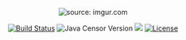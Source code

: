 
<p align="center">
<img src="https://i.imgur.com/P4jbfWm.png" title="source: imgur.com" />
</p>

<p align="center">
<a href="https://travis-ci.org/schlan/java-censor"><img src="https://travis-ci.org/schlan/java-censor.svg?branch=master" alt="Build Status" /></a>
<img src="https://img.shields.io/maven-central/v/com.sebchlan.java/java-censor.svg" alt="Java Censor Version" />
<a href="https://oss.sonatype.org/content/repositories/snapshots/com/sebchlan/javacensor/java-censor/"> <img src="https://img.shields.io/nexus/s/https/oss.sonatype.org/com.sebchlan.javacensor/java-censor.svg" /></a>
<a href="https://github.com/schlan/java-censor/blob/master/LICENSE.md"><img src="https://img.shields.io/badge/License-Apache%202.0-blue.svg" alt="License" /></a>
  
</p>
